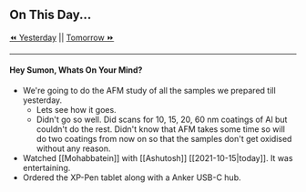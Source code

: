 ## On This Day...

[⏪ Yesterday](2021-10-13) || [Tomorrow ⏩](2021-10-15)

---
#### Hey Sumon, Whats On Your Mind? 

- We're going to do the AFM study of all the samples we prepared till yesterday.
	- Lets see how it goes.
	- Didn't go so well. Did scans for 10, 15, 20, 60 nm coatings of Al but couldn't do the rest. Didn't know that AFM takes some time so will do two coatings from now on so that the samples don't get oxidised without any reason.
- Watched [[Mohabbatein]] with [[Ashutosh]] [[2021-10-15|today]]. It was entertaining.
- Ordered the XP-Pen tablet along with a Anker USB-C hub.




